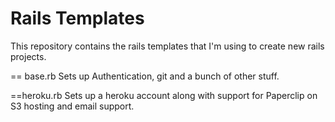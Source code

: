 Rails Templates
===============

This repository contains the rails templates that I'm using to create new rails projects.

== base.rb 
Sets up Authentication, git and a bunch of other stuff.

==heroku.rb
Sets up a heroku account along with support for Paperclip on S3 hosting and email support.
